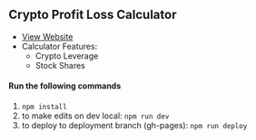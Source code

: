 ## Crypto Profit Loss Calculator
- [View Website](https://nsay.github.io/crypto-stocks-calculator/)
- Calculator Features:
  - Crypto Leverage  
  - Stock Shares



#### Run the following commands
1. `npm install`
2. to make edits on dev local: `npm run dev`
3. to deploy to deployment branch (gh-pages): `npm run deploy`


